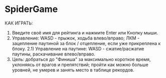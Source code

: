 # SpiderGame
КАК ИГРАТЬ:
1) Введите своё имя для рейтинга и нажмите Enter или Кнопку мыши.
2) Управление: WASD - прыжок, ходьба влево/вправо; ЛКМ - зацепление паутиной за блок / отцепление, если уже прикреплена к блоку.
  2.1) Управление на паутине: WASD - сжатие/расжатие паутины, раскачивание влево/вправо.
3) Цель: добраться до "Финиша" за максимально короткое время, уклоняясь от врагов и препятствий;
пройти как можно больше уровней, не умерев и занять место в таблице рекордов.
